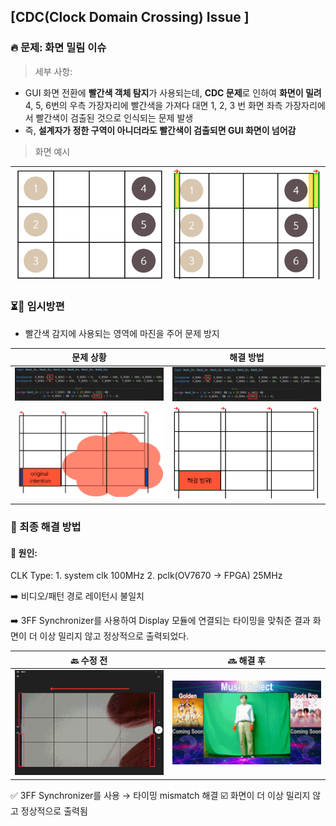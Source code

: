 ## [CDC(Clock Domain Crossing) Issue ]

### 🔥 문제: 화면 밀림 이슈

> 세부 사항:
 - GUI 화면 전환에 **빨간색 객체 탐지**가 사용되는데, **CDC 문제**로 인하여 **화면이 밀려** 4, 5, 6번의 우측 가장자리에 빨간색을 가져다 대면 1, 2, 3 번 화면 좌측 가장자리에서 빨간색이 검출된 것으로 인식되는 문제 발생
 - 즉, **설계자가 정한 구역이 아니더라도 빨간색이 검출되면 GUI 화면이 넘어감**

 > 화면 예시 

 <img src="/History/img/hw/img_14.png" width=500 >|<img src="/History/img/hw/img_15.png" width=500 >|
 --|--


### ⏳🔧 임시방편

- 빨간색 감지에 사용되는 영역에 마진을 주어 문제 방지


문제 상황| 해결 방법
--|--
 <img src="/History/img/hw/img_16.png" width=500 >| <img src="/History/img/hw/img_17.png" width=500 >|
 <img src="/History/img/hw/img_11.png" width=500 >| <img src="/History/img/hw/img_10.png" width=500 >|


### 🤩 최종 해결 방법

#### 🤔 원인: 

CLK Type: 1. system clk 100MHz 2. pclk(OV7670 → FPGA) 25MHz

:arrow_right: 비디오/패턴 경로 레이턴시 불일치


:arrow_right:  3FF Synchronizer를 사용하여 Display 모듈에 연결되는 타이밍을 맞춰준 결과 화면이 더 이상 밀리지 않고 정상적으로 출력되었다. 

🔙 수정 전|🔜 해결 후
--|--
 <img src="/History/img/hw/img_12.png" width=500 >| <img src="/History/img/hw/img_13.png" width=500 >|


 ✅ 3FF Synchronizer를 사용 → 타이밍 mismatch 해결
 ☑️ 화면이 더 이상 밀리지 않고 정상적으로 출력됨